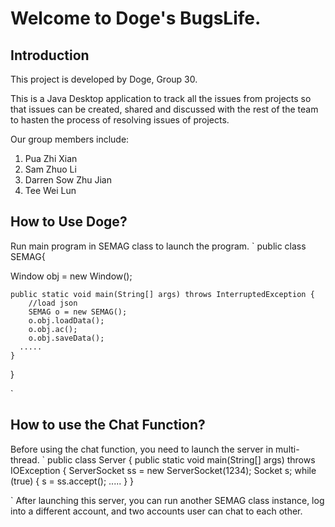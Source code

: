 # Welcome to Doge's BugsLife. 

## Introduction

This project is developed by Doge, Group 30.

This is a Java Desktop application to track all the issues from projects so that issues can be created, shared and discussed with the rest of the team to hasten the process of resolving issues of projects. 

Our group members include:
1) Pua Zhi Xian
2) Sam Zhuo Li
3) Darren Sow Zhu Jian
4) Tee Wei Lun

## How to Use Doge?
Run main program in SEMAG class to launch the program.
`
public class SEMAG{

  Window obj = new Window();

    public static void main(String[] args) throws InterruptedException {
        //load json
        SEMAG o = new SEMAG();
        o.obj.loadData();
        o.obj.ac();
        o.obj.saveData();
      .....
    }

}

`

## How to use the Chat Function?
Before using the chat function, you need to launch the server in multi-thread.
`
public class Server {
    public static void main(String[] args) throws IOException {
        ServerSocket ss = new ServerSocket(1234);
        Socket s;
        while (true) {
            s = ss.accept();
            .....
    }
}

`
After launching this server, you can run another SEMAG class instance, log into a different account, and two accounts user can chat to each other.
